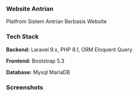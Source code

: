
### Website Antrian

Platfrom Sistem Antrian Berbasis Website

### Tech Stack

**Backend:** Laravel 9.x, PHP 8.1, ORM Eloquent Query

**Frontend:** Bootstrap 5.3

**Database:** Mysql MariaDB

### Screenshots

